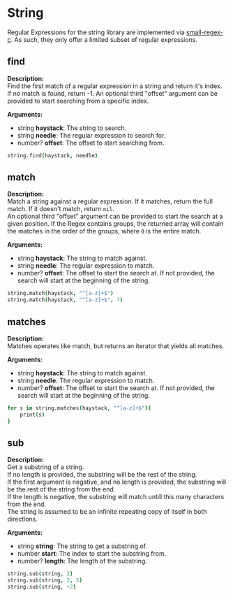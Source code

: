 # String

Regular Expressions for the string library are implemented via [small-regex-c](https://gitlab.com/relkom/small-regex). As such, they only offer a limited subset of regular expressions.

## find
**Description:**\
Find the first match of a regular expression in a string and return it's index. If no match is found, return -1. An optional third "offset" argument can be provided to start searching from a specific index.

**Arguments:**
* string **haystack**: The string to search.
* string **needle**: The regular expression to search for.
* number? **offset**: The offset to start searching from.

```coffeescript
string.find(haystack, needle)
```

## match
**Description:**\
Match a string against a regular expression. If it matches, return the full match. If it doesn't match, return `nil`.\
An optional third "offset" argument can be provided to start the search at a given position. If the Regex contains groups, the returned array will contain the matches in the order of the groups, where `0` is the entire match.

**Arguments:**
* string **haystack**: The string to match against.
* string **needle**: The regular expression to match.
* number? **offset**: The offset to start the search at. If not provided, the search will start at the beginning of the string.

```coffeescript
string.match(haystack, "^[a-z]+$")
string.match(haystack, "^[a-z]+$", 7)
```

## matches
**Description:**\
Matches operates like match, but returns an iterator that yields all matches.

**Arguments:**
* string **haystack**: The string to match against.
* string **needle**: The regular expression to match.
* number? **offset**: The offset to start the search at. If not provided, the search will start at the beginning of the string.

```coffeescript
for s in string.matches(haystack, "^[a-z]+$"){
    print(s)
}
```

## sub
**Description:**\
Get a substring of a string.\
If no length is provided, the substring will be the rest of the string.\
If the first argument is negative, and no length is provided, the substring will be the rest of the string from the end.\
If the length is negative, the substring will match untill this many characters from the end.\
The string is assumed to be an infinite repeating copy of itself in both directions.

**Arguments:**
* string **string**: The string to get a substring of.
* number **start**: The index to start the substring from.
* number? **length**: The length of the substring.

```coffeescript
string.sub(string, 2)
string.sub(string, 2, 5)
string.sub(string, -2)
```